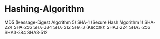 # Hashing-Algorithm
MD5 (Message-Digest Algorithm 5) SHA-1 (Secure Hash Algorithm 1) SHA-224 SHA-256 SHA-384 SHA-512 SHA-3 (Keccak): SHA3-224 SHA3-256 SHA3-384 SHA3-512
